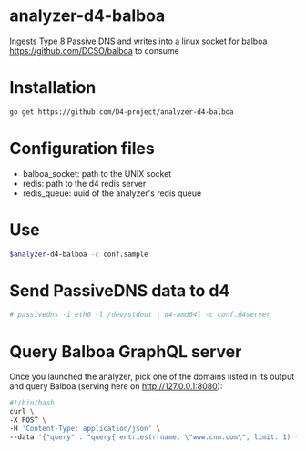 # analyzer-d4-balboa
Ingests Type 8 Passive DNS and writes into a linux socket for balboa https://github.com/DCSO/balboa to consume

# Installation
```bash
go get https://github.com/D4-project/analyzer-d4-balboa
```

# Configuration files
 - balboa_socket: path to the UNIX socket
 - redis: path to the d4 redis server
 - redis_queue: uuid of the analyzer's redis queue
 
 # Use
 ```bash
 $analyzer-d4-balboa -c conf.sample
 ```
 
# Send PassiveDNS data to d4
```bash
# passivedns -i eth0 -l /dev/stdout | d4-amd64l -c conf.d4server
```

 # Query Balboa GraphQL server
 Once you launched the analyzer, pick one of the domains listed in its output and query Balboa (serving here on http://127.0.0.1:8080):
 ```bash
 #!/bin/bash
curl \
 -X POST \
 -H 'Content-Type: application/json' \
 --data '{"query" : "query{ entries(rrname: \"www.cnn.com\", limit: 1) { rrname rrtype rdata time_first time_last sensor_id count } } "}' http://127.0.0.1:8080/
 ```
